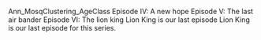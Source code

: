 Ann_MosqClustering_AgeClass
Episode IV: A new hope
Episode V: The last air bander
Episode VI: The lion king
Lion King is our last episode
Lion King is our last episode for this series.
